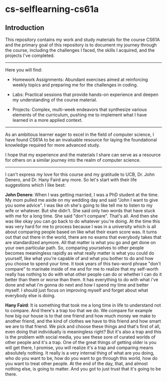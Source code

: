 # cs-selflearning-cs61a

## Introduction

This repository contains my work and study materials for the course CS61A and the primary goal of this repository is to document my journey through the course, including the challenges I faced, the skills I acquired, and the projects I've completed.

---

Here you will find:

- Homework Assignments: Abundant exercises aimed at reinforcing weekly topics and preparing me for the challenges in coding.
  
- Labs: Practical sessions that provide hands-on experience and deepen my understanding of the course material.

- Projects: Complex, multi-week endeavors that synthesize various elements of the curriculum, pushing me to implement what I have learned in a more applied context.

---

As an ambitious learner eager to excel in the field of computer science, I have found CS61A to be an invaluable resource for laying the foundational knowledge required for more advanced study.

I hope that my experience and the materials I share can serve as a resource for others on a similar journey into the realm of computer science.

---

I can't express my love for this course and my gratitude to UCB, Dr. John Denero, and Dr. Hany Faird any more. So let's start with their life suggestions which I like best:

**John Denero**: When I was getting married, I was a PhD student at the time. My mom pulled me aside on my wedding day and said "John I want to give you some advice". I was like oh she's going to like tell me to listen to my wife or whatever. But she didn't. She said only two words that have stuck with me for a long time. She said "don't compare". That's all. And then she was like okay you can go back to do whatever you're doing. At the time this was very hard for me to process because I was in a university which is all about comparing people based on like what their exam score was. It turns out that out there in the world, there are no exams that everybody takes that are standardized anymore. All that matter is what you go and get done on your own particular path. So, comparing yourselves to other people becomes meaningless rapidly as what really matter is what you could do yourself, like what you're capable of and what you bother to do and how you choose to spend your time. It took years of this two-word phrase "don't compare" to marinate inside of me and for me to realize that my self-worth really has nothing to do with what other people can do or whether I can do it better than them or worse than them. It has everything to do with what i've done and what i'm gonna do next and how I spend my time and better myself. I should just focus on improving myself and forget about what everybody else is doing.

**Hany Faird**: It is something that took me a long time in life to understand not to compare. And there's a trap too that we do. We compare for example how big our house is to that one friend and how much money we make to another friend, and the kind of clothes we have to this friend and how smart we are to that friend. We pick and choose these things and that's first of all, even doing that individually is meaningless right? But it's also a trap and this is the problem with social media, you see these sore of curated worlds of other people and it's a trap. One of the great things of getting older is you will get there, I promise, you will realize it's a trap and comparing means absolutely nothing. It really is a very internal thing of what are you doing, who do you want to be, how do you want to go through this world, how do you want to treat other people. At the end of the day, that, and almost nothing else, is going to matter. And you got to just trust that it's going to be there.